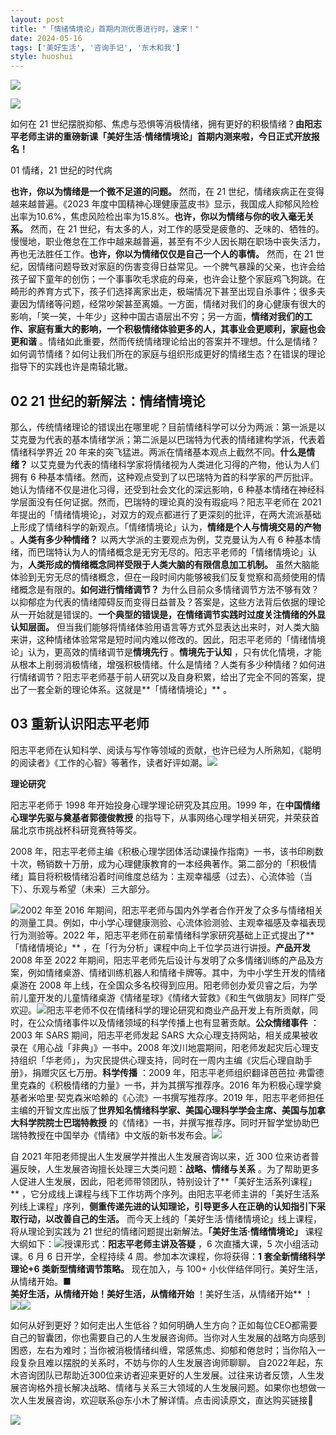 ```yaml
---
layout: post
title: "「情绪情境论」首期内测优惠进行时，速来！"
date: 2024-05-16
tags: ['美好生活', '咨询手记', '东木和我']
style: huoshui
---
```


![](/assets/post_images/2024-05-16-17319183917940.9608045344196829.jpeg)



![](/assets/post_images/2024-05-16-17319183917150.3981520059230952.webp)

如何在 21
世纪摆脱抑郁、焦虑与恐惧等消极情绪，拥有更好的积极情绪？**由阳志平老师主讲的重磅新课「美好生活·情绪情境论」首期内测来啦，今日正式开放报名！**  

01 情绪，21 世纪的时代病

  
**也许，你以为情绪是一个微不足道的问题。** 然而，在 21 世纪，情绪疾病正在变得越来越普遍。《2023
年度中国精神心理健康蓝皮书》显示，我国成人抑郁风险检出率为10.6%，焦虑风险检出率为15.8%。**也许，你以为情绪与你的收入毫无关系。** 然而，在
21
世纪，有太多的人，对工作的感受是疲惫的、乏味的、牺牲的。慢慢地，职业倦怠在工作中越来越普遍，甚至有不少人因长期在职场中丧失活力，再也无法胜任工作。**也许，你以为情绪仅仅是自己一个人的事情。**
然而，在 21
世纪，因情绪问题导致对家庭的伤害变得日益常见。一个脾气暴躁的父亲，也许会给孩子留下童年的创伤；一个事事吹毛求疵的母亲，也许会让整个家庭鸡飞狗跳。在畸形的养育方式下，孩子们选择离家出走，极端情况下甚至出现自杀事件；很多夫妻因为情绪等问题，经常吵架甚至离婚。一方面，情绪对我们的身心健康有很大的影响，「笑一笑，十年少」这种中国古语层出不穷；另一方面，**情绪对我们的工作、家庭有重大的影响，一个积极情绪体验更多的人，其事业会更顺利，家庭也会更和谐**
。情绪如此重要，然而传统情绪理论给出的答案并不理想。什么是情绪？如何调节情绪？如何让我们所在的家庭与组织形成更好的情绪生态？在错误的理论指导下的实践也许是南辕北辙。

## 02 21 世纪的新解法：情绪情境论

那么，传统情绪理论的错误出在哪里呢？目前情绪科学可以分为两派：第一派是以艾克曼为代表的基本情绪学派；第二派是以巴瑞特为代表的情绪建构学派，代表着情绪科学界近
20 年来的突飞猛进。两派在情绪基本观点上截然不同。**什么是情绪？** 以艾克曼为代表的情绪科学家将情绪视为人类进化习得的产物，他认为人们拥有 6
种基本情绪。然而，这种观点受到了以巴瑞特为首的科学家的严厉批评。她认为情绪不仅是进化习得，还受到社会文化的深远影响，6
种基本情绪在神经科学层面没有任何证据。然而，巴瑞特的理论真的没有瑕疵吗？阳志平老师在 2021
年提出的「情绪情境论」，对双方的观点都进行了更深刻的批评，在两大流派基础上形成了情绪科学的新观点。「情绪情境论」认为，**情绪是个人与情境交易的产物**
。**人类有多少种情绪？** 以两大学派的主要观点为例，艾克曼认为人有 6
种基本情绪，而巴瑞特认为人的情绪概念是无穷无尽的。阳志平老师的「情绪情境论」认为，**人类形成的情绪概念同样受限于人类大脑的有限信息加工机制。**
虽然大脑能体验到无穷无尽的情绪概念，但在一段时间内能够被我们反复觉察和高频使用的情绪概念是有限的。**如何进行情绪调节？**
为什么目前众多情绪调节方法不够有效？以抑郁症为代表的情绪障碍反而变得日益普及？答案是，这些方法背后依据的理论从一开始就是错误的。**一个典型的错误是，在情绪调节实践时过度关注情绪的外显认知层面。**
但当我们能够将情绪体验用语言等方式外显表达出来时，对人类大脑来讲，这种情绪体验常常是短时间内难以修改的。因此，阳志平老师的「情绪情境论」认为，更高效的情绪调节是**情境先行**
。**情境先于认知**
，只有优化情境，才能从根本上削弱消极情绪，增强积极情绪。什么是情绪？人类有多少种情绪？如何进行情绪调节？阳志平老师基于前人研究以及自身积累，给出了完全不同的答案，提出了一套全新的理论体系。这就是**「情绪情境论」**
。

## 03 重新认识阳志平老师

阳志平老师在认知科学、阅读与写作等领域的贡献，也许已经为人所熟知，《聪明的阅读者》《工作的心智》等著作，读者好评如潮。![](/assets/post_images/2024-05-16-17319183917950.6000724838164462.webp)

**理论研究**

阳志平老师于 1998 年开始投身心理学理论研究及其应用。1999 年，在**中国情绪心理学先驱与奠基者郭德俊教授**
的指导下，从事网络心理学相关研究，并荣获首届北京市挑战杯科研竞赛特等奖。

2008
年，阳志平老师主编《积极心理学团体活动课操作指南》一书，该书印刷数十次，畅销数十万册，成为心理健康教育的一本经典著作。第二部分的「积极情绪」篇目将积极情绪沿着时间维度总结为：主观幸福感（过去）、心流体验（当下）、乐观与希望（未来）三大部分。

![](/assets/post_images/2024-05-16-17319183917430.7303082342761325.webp)2002 年至 2016
年期间，阳志平老师与国内外学者合作开发了众多与情绪相关的测量工具。例如，中小学心理健康测验、心流体验测验、主观幸福感及幸福表现行为测验等。2022
年，阳志平老师在前辈情绪科学家研究基础上正式提出了**「情绪情境论」** ，在「行为分析」课程中向上千位学员进行讲授。**产品开发** 2008 年至
2022 年期间，阳志平老师先后设计与发明了众多情绪训练的产品及方案，例如情绪桌游、情绪训练机器人和情绪卡牌等。其中，为中小学生开发的情绪桌游在 2008
年上线，在全国众多名校得到应用。阳老师创办爱贝睿之后，为学前儿童开发的儿童情绪桌游《情绪星球》《情绪大营救》《和生气做朋友》同样广受欢迎。![](/assets/post_images/2024-05-16-17319183917400.06438668419125682.webp)阳志平老师不仅在情绪科学的理论研究和商业产品开发上有所贡献，同时，在公众情绪事件以及情绪领域的科学传播上也有显著贡献。**公众情绪事件**
：2003 年 SARS 期间，阳志平老师发起 SARS 大众心理支持网站，相关成果被收录在《用心战「非典」》一书中。2008
年汶川地震期间，阳老师发起灾后心理支持组织「华老师」，为灾民提供心理支持，同时在一周内主编《灾后心理自助手册》，捐赠灾区七万册。**科学传播** ：2009
年，阳志平老师组织翻译芭芭拉·弗雷德里克森的《积极情绪的力量》一书，并为其撰写推荐序。2016
年为积极心理学奠基者米哈里·契克森米哈赖的《心流》一书撰写推荐序。2019
年，阳志平老师担任主编的开智文库出版了**世界知名情绪科学家、美国心理科学学会主席、美国与加拿大科学院院士巴瑞特教授**
的《情绪》一书，并撰写推荐序。同时开智学堂协助巴瑞特教授在中国举办《情绪》中文版的新书发布会。![](/assets/post_images/2024-05-16-17319183917390.8238168938234127.webp)

自 2021 年阳老师提出人生发展学并推出人生发展咨询以来，近 300 位来访者普遍反映，人生发展咨询擅长处理三大类问题：**战略、情绪与关系**
。为了帮助更多人促进人生发展，因此，阳老师带领团队，特别设计了**「美好生活系列课程」**
，它分成线上课程与线下工作坊两个序列。由阳志平老师主讲的「美好生活系列线上课程」序列，**侧重传递先进的认知理论，引导更多人在正确的认知指引下采取行动，以改善自己的生活。**
而今天上线的「美好生活·情绪情境论」线上课程，将从理论到实践为 21 世纪的情绪问题提出新解法。**「美好生活·情绪情境论」**
课程大纲如下：![](/assets/post_images/2024-05-16-17319183917430.834307204486818.webp)授课形式：**阳志平老师主讲及答疑** ，6
次直播大课，5 次小组活动课。6 月 6 日开学，全程持续 4 周。参加本次课程，你将获得：**1 套全新情绪科学理论+6 类新型情绪调节策略。**
现在加入，与 100+ 小伙伴结伴同行。美好生活，从情绪开始。■  
**美好生活，从情绪开始！美好生活，从情绪开始**
！美好生活，从情绪开始** ！  
![](/assets/post_images/2024-05-16-17319183917070.20569552570669503.gif)![](/assets/post_images/2024-05-16-17319183924020.8681246604570456.webp)

如何从好到更好？如何走出人生低谷？如何明确人生方向？正如每位CEO都需要自己的智囊团，你也需要自己的人生发展咨询师。当你对人生发展的战略方向感到困惑，左右为难时；当你被消极情绪纠缠，常感焦虑、抑郁和倦怠时；当你陷入一段复杂且难以摆脱的关系时，不妨与你的人生发展咨询师聊聊。
自2022年起，东木咨询团队已帮助近300位来访者迎来更好的人生发展。过往来访者反馈，人生发展咨询格外擅长解决战略、情绪与关系三大领域的人生发展问题。如果你也想做一次人生发展咨询，欢迎联系@东小木了解详情。点击阅读原文，直达购买链接🔗  

![](/assets/post_images/2024-05-16-17319183920500.2475995212071791.gif)